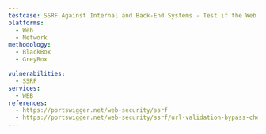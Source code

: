 ```yaml
---
testcase: SSRF Against Internal and Back-End Systems - Test if the Web (HTTP/HTTPS) service allows hostnames that resolve to internal IPs, including attacker-controlled domains pointed to internal resources
platforms: 
  - Web
  - Network
methodology: 
  - BlackBox
  - GreyBox

vulnerabilities:
  - SSRF
services:
  - WEB
references:
  - https://portswigger.net/web-security/ssrf
  - https://portswigger.net/web-security/ssrf/url-validation-bypass-cheat-sheet
---
```

